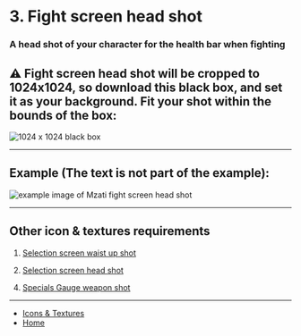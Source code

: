 # 3. Fight screen head shot

### A head shot of your character for the health bar when fighting

## ⚠️ Fight screen head shot will be cropped to 1024x1024, so download this black box, and set it as your background. Fit your shot within the bounds of the box:

![1024 x 1024 black box](https://sncommunity.github.io/req/assets/images/1024x1024.jpg)

---

## Example (The text is not part of the example):

![example image of Mzati fight screen head shot](https://sncommunity.github.io/req/assets/images/head-fight.png)

---

## Other icon & textures requirements

<ol start = "1">
<li><a href="./waist-up-shot">Selection screen waist up shot</a></li>
</ol>
<ol start="2">
<li><a href="./head-shot-selection-screen">Selection screen head shot</a></li>
</ol>
<ol start = "4">
 <li><a href="./specials-gauge-weapon">Specials Gauge weapon shot</a></li>
</ol>

---

- [Icons & Textures](./icons-and-textures)
- [Home](../)
